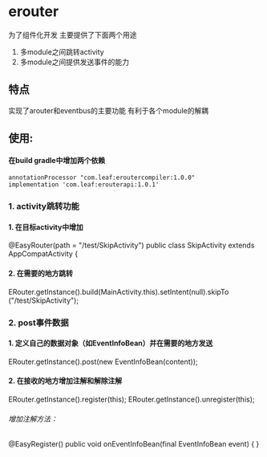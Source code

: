 # erouter

为了组件化开发 主要提供了下面两个用途 
1. 多module之间跳转activity 
2. 多module之间提供发送事件的能力 


## 特点
实现了arouter和eventbus的主要功能 有利于各个module的解耦

## 使用:
#### 在build gradle中增加两个依赖
    annotationProcessor "com.leaf:eroutercompiler:1.0.0"
    implementation 'com.leaf:erouterapi:1.0.1'
    
### 1. activity跳转功能 

#### 1.  在目标activity中增加

@EasyRouter(path = "/test/SkipActivity")
public class SkipActivity extends AppCompatActivity {

#### 2. 在需要的地方跳转
 ERouter.getInstance().build(MainActivity.this).setIntent(null).skipTo
                        ("/test/SkipActivity");

### 2. post事件数据

#### 1. 定义自己的数据对象（如EventInfoBean）并在需要的地方发送 
  ERouter.getInstance().post(new EventInfoBean(content));

#### 2. 在接收的地方增加注解和解除注解

  ERouter.getInstance().register(this);
  ERouter.getInstance().unregister(this);
  
###### 增加注解方法：
   @EasyRegister()
   public void onEventInfoBean(final EventInfoBean event) {
   }
 









